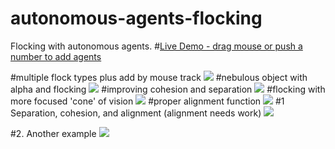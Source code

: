 # autonomous-agents-flocking
Flocking with autonomous agents.
#<a href="https://s3.amazonaws.com/autonomous-agents/index.html">Live Demo - drag mouse or push a number to add agents</a>

#multiple flock types plus add by mouse track
<img src="https://media.giphy.com/media/l2SpVc2msz00XjY1W/giphy.gif"/>
#nebulous object with alpha and flocking
<img src="https://media.giphy.com/media/3o7TKTj74tbHq3lCg0/giphy.gif"/>
#improving cohesion and separation
<img src="https://media.giphy.com/media/3oz8xvshs2odTEl96M/giphy.gif"/>
#flocking with more focused 'cone' of vision 
<img src="https://media.giphy.com/media/l2SpRfoTxpAm9zLBm/giphy.gif"/>
#proper alignment function
<img src="https://media.giphy.com/media/3o6Zt8s2fAQwJ2bzu8/giphy.gif"/>
#1 Separation, cohesion, and alignment (alignment needs work)
<img src="https://media.giphy.com/media/26uf6Cww6a8WIJ1kc/giphy.gif"/>

#2. Another example
<img src="https://media.giphy.com/media/d1FL0Yyg7mNU2WfC/giphy.gif"/>
